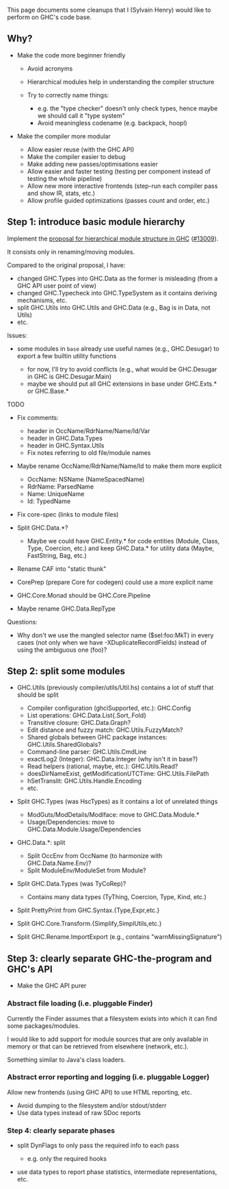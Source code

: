 
This page documents some cleanups that I (Sylvain Henry) would like to perform on GHC's code base.


## Why?


- Make the code more beginner friendly

  - Avoid acronyms
  - Hierarchical modules help in understanding the compiler structure
  - Try to correctly name things:

    - e.g. the "type checker" doesn't only check types, hence maybe we should call it "type system"
    - Avoid meaningless codename (e.g. backpack, hoopl)
- Make the compiler more modular

  - Allow easier reuse (with the GHC API)
  - Make the compiler easier to debug
  - Make adding new passes/optimisations easier
  - Allow easier and faster testing (testing per component instead of testing the whole pipeline)
  - Allow new more interactive frontends (step-run each compiler pass and show IR, stats, etc.)
  - Allow profile guided optimizations (passes count and order, etc.)

## Step 1: introduce basic module hierarchy



Implement the [proposal for hierarchical module structure in GHC](module-dependencies/hierarchical) ([\#13009](https://gitlab.staging.haskell.org/ghc/ghc/issues/13009)).



It consists only in renaming/moving modules.



Compared to the original proposal, I have:


- changed GHC.Types into GHC.Data as the former is misleading (from a GHC API user point of view)
- changed GHC.Typecheck into GHC.TypeSystem as it contains deriving mechanisms, etc.
- split GHC.Utils into GHC.Utils and GHC.Data (e.g., Bag is in Data, not Utils)
- etc.


Issues:


- some modules in `base` already use useful names (e.g., GHC.Desugar) to export a few builtin utility functions

  - for now, I'll try to avoid conflicts (e.g., what would be GHC.Desugar in GHC is GHC.Desugar.Main)
  - maybe we should put all GHC extensions in base under GHC.Exts.\* or GHC.Base.\*


TODO


- Fix comments:

  - header in OccName/RdrName/Name/Id/Var
  - header in GHC.Data.Types
  - header in GHC.Syntax.Utils
  - Fix notes referring to old file/module names
- Maybe rename OccName/RdrName/Name/Id to make them more explicit

  - OccName: NSName (NameSpacedName)
  - RdrName: ParsedName
  - Name: UniqueName
  - Id: TypedName
- Fix core-spec (links to module files)
- Split GHC.Data.\*?

  - Maybe we could have GHC.Entity.\* for code entities (Module, Class, Type, Coercion, etc.) and keep GHC.Data.\* for utility data (Maybe, FastString, Bag, etc.)
- Rename CAF into "static thunk"
- CorePrep (prepare Core for codegen) could use a more explicit name
- GHC.Core.Monad should be GHC.Core.Pipeline
- Maybe rename GHC.Data.RepType


Questions:


- Why don't we use the mangled selector name ($sel:foo:MkT) in every cases (not only when we have -XDuplicateRecordFields) instead of using the ambiguous one (foo)?

## Step 2: split some modules


- GHC.Utils (previously compiler/utils/Util.hs) contains a lot of stuff that should be split

  - Compiler configuration (ghciSupported, etc.): GHC.Config
  - List operations: GHC.Data.List{.Sort,.Fold}
  - Transitive closure: GHC.Data.Graph?
  - Edit distance and fuzzy match: GHC.Utils.FuzzyMatch?
  - Shared globals between GHC package instances: GHC.Utils.SharedGlobals?
  - Command-line parser: GHC.Utils.CmdLine
  - exactLog2 (Integer): GHC.Data.Integer (why isn't it in base?)
  - Read helpers (rational, maybe, etc.): GHC.Utils.Read?
  - doesDirNameExist, getModificationUTCTime: GHC.Utils.FilePath
  - hSetTranslit: GHC.Utils.Handle.Encoding
  - etc.
- Split GHC.Types (was HscTypes) as it contains a lot of unrelated things

  - ModGuts/ModDetails/ModIface: move to GHC.Data.Module.\*
  - Usage/Dependencies: move to GHC.Data.Module.Usage/Dependencies
- GHC.Data.\*: split

  - Split OccEnv from OccName (to harmonize with GHC.Data.Name.Env)?
  - Split ModuleEnv/ModuleSet from Module?
- Split GHC.Data.Types (was TyCoRep)?

  - Contains many data types (TyThing, Coercion, Type, Kind, etc.)
- Split PrettyPrint from GHC.Syntax.{Type,Expr,etc.}
- Split GHC.Core.Transform.{Simplify,SimplUtils,etc.}
- Split GHC.Rename.ImportExport (e.g., contains "warnMissingSignature")

## Step 3: clearly separate GHC-the-program and GHC's API


- Make the GHC API purer

### Abstract file loading (i.e. pluggable Finder)



Currently the Finder assumes that a filesystem exists into which it can find some packages/modules.



I would like to add support for module sources that are only available in memory or that can be retrieved from elsewhere (network, etc.).



Something similar to Java's class loaders.


### Abstract error reporting and logging (i.e. pluggable Logger)



Allow new frontends (using GHC API) to use HTML reporting, etc.


- Avoid dumping to the filesystem and/or stdout/stderr
- Use data types instead of raw SDoc reports

### Step 4: clearly separate phases


- split DynFlags to only pass the required info to each pass

  - e.g. only the required hooks
- use data types to report phase statistics, intermediate representations, etc.

